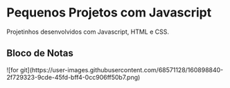 # Pequenos Projetos com Javascript
Projetinhos desenvolvidos com Javascript, HTML e CSS.


<h2> Bloco de Notas </h2>
<img>![for git](https://user-images.githubusercontent.com/68571128/160898840-2f729323-9cde-45fd-bff4-0cc906ff50b7.png)</img>
